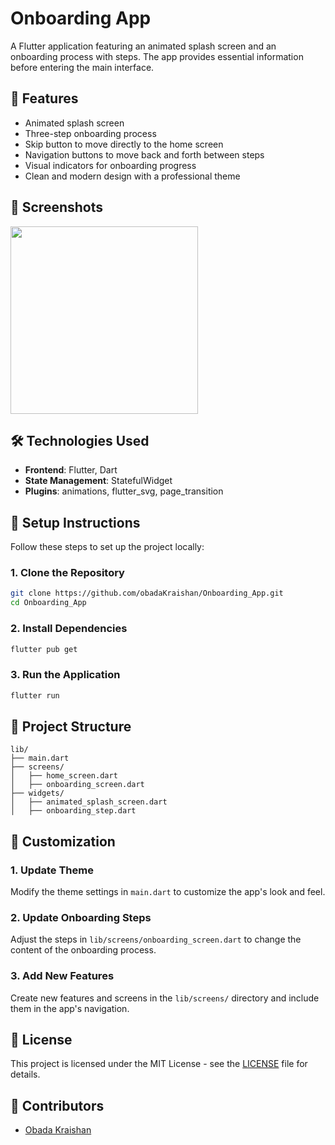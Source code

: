 # Onboarding App
A Flutter application featuring an animated splash screen and an onboarding process with steps. The app provides essential information before entering the main interface.

## 🌟 Features
- Animated splash screen
- Three-step onboarding process
- Skip button to move directly to the home screen
- Navigation buttons to move back and forth between steps
- Visual indicators for onboarding progress
- Clean and modern design with a professional theme

## 📸 Screenshots
<p>
<img src="assets/mainscreens.gif" width="300">
</p>

## 🛠️ Technologies Used
- **Frontend**: Flutter, Dart
- **State Management**: StatefulWidget
- **Plugins**: animations, flutter_svg, page_transition

## 📝 Setup Instructions
Follow these steps to set up the project locally:

### 1. Clone the Repository
```bash
git clone https://github.com/obadaKraishan/Onboarding_App.git
cd Onboarding_App
```

### 2. Install Dependencies
```bash
flutter pub get
```

### 3. Run the Application
```bash
flutter run
```

## 📄 Project Structure
```plaintext
lib/
├── main.dart
├── screens/
│   ├── home_screen.dart
│   ├── onboarding_screen.dart
├── widgets/
│   ├── animated_splash_screen.dart
│   ├── onboarding_step.dart
```

## 🎨 Customization
### 1. Update Theme
Modify the theme settings in `main.dart` to customize the app's look and feel.

### 2. Update Onboarding Steps
Adjust the steps in `lib/screens/onboarding_screen.dart` to change the content of the onboarding process.

### 3. Add New Features
Create new features and screens in the `lib/screens/` directory and include them in the app's navigation.

## 📄 License
This project is licensed under the MIT License - see the [LICENSE](LICENSE) file for details.

## 👥 Contributors
- [Obada Kraishan](https://github.com/obadaKraishan)
